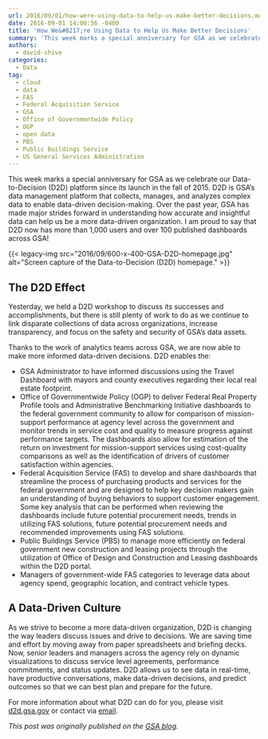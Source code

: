 ```yaml
---
url: 2016/09/01/how-were-using-data-to-help-us-make-better-decisions.md
date: 2016-09-01 14:00:56 -0400
title: 'How We&#8217;re Using Data to Help Us Make Better Decisions'
summary: 'This week marks a special anniversary for GSA as we celebrate our Data-to-Decision (D2D) platform since its launch in the fall of 2015. D2D is GSA&rsquo;s data management platform that collects, manages, and analyzes complex data to enable data-driven decision-making. Over the past year, GSA has made major strides forward in understanding how accurate and'
authors:
  - david-shive
categories:
  - Data
tag:
  - cloud
  - data
  - FAS
  - Federal Acquisition Service
  - GSA
  - Office of Governmentwide Policy
  - OGP
  - open data
  - PBS
  - Public Buildings Service
  - US General Services Administration
---
```


This week marks a special anniversary for GSA as we celebrate our Data-to-Decision (D2D) platform since its launch in the fall of 2015. D2D is GSA’s data management platform that collects, manages, and analyzes complex data to enable data-driven decision-making. Over the past year, GSA has made major strides forward in understanding how accurate and insightful data can help us be a more data-driven organization. I am proud to say that D2D now has more than 1,000 users and over 100 published dashboards across GSA!

{{< legacy-img src="2016/09/600-x-400-GSA-D2D-homepage.jpg" alt="Screen capture of the Data-to-Decision (D2D) homepage." >}}

## The D2D Effect

Yesterday, we held a D2D workshop to discuss its successes and accomplishments, but there is still plenty of work to do as we continue to link disparate collections of data across organizations, increase transparency, and focus on the safety and security of GSA’s data assets.

Thanks to the work of analytics teams across GSA, we are now able to make more informed data-driven decisions. D2D enables the:

  * GSA Administrator to have informed discussions using the Travel Dashboard with mayors and county executives regarding their local real estate footprint.
  * Office of Governmentwide Policy (OGP) to deliver Federal Real Property Profile tools and Administrative Benchmarking Initiative dashboards to the federal government community to allow for comparison of mission-support performance at agency level across the government and monitor trends in service cost and quality to measure progress against performance targets. The dashboards also allow for estimation of the return on investment for mission-support services using cost-quality comparisons as well as the identification of drivers of customer satisfaction within agencies.
  * Federal Acquisition Service (FAS) to develop and share dashboards that streamline the process of purchasing products and services for the federal government and are designed to help key decision makers gain an understanding of buying behaviors to support customer engagement. Some key analysis that can be performed when reviewing the dashboards include future potential procurement needs, trends in utilizing FAS solutions, future potential procurement needs and recommended improvements using FAS solutions.
  * Public Buildings Service (PBS) to manage more efficiently on federal government new construction and leasing projects through the utilization of Office of Design and Construction and Leasing dashboards within the D2D portal.
  * Managers of government-wide FAS categories to leverage data about agency spend, geographic location, and contract vehicle types.

## A Data-Driven Culture

As we strive to become a more data-driven organization, D2D is changing the way leaders discuss issues and drive to decisions. We are saving time and effort by moving away from paper spreadsheets and briefing decks. Now, senior leaders and managers across the agency rely on dynamic visualizations to discuss service level agreements, performance commitments, and status updates. D2D allows us to see data in real-time, have productive conversations, make data-driven decisions, and predict outcomes so that we can best plan and prepare for the future.

For more information about what D2D can do for you, please visit [d2d.gsa.gov](https://d2d.gsa.gov/index.php) or contact via [email](mailto:AskD2D@gsa.gov).

_This post was originally published on the [GSA blog](https://www.gsa.gov/blog/)._